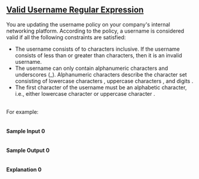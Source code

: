 ## **[Valid Username Regular Expression](https://www.hackerrank.com/challenges/valid-username-checker)** 
You are updating the username policy on your company's internal networking platform. According to the policy, a username is considered valid if all the following constraints are satisfied:<br><ul><li>The username consists of to characters inclusive. If the username consists of less than or greater than characters, then it is an invalid username.</li><li>The username can only contain alphanumeric characters and underscores (_). Alphanumeric characters describe the character set consisting of lowercase characters , uppercase characters , and digits .</li><li>The first character of the username must be an alphabetic character, i.e., either lowercase character or uppercase character .</li></ul><br>For example:<br><br><br>**Sample Input 0**<br><code></code><br><br>**Sample Output 0**<br><code></code><br><br>**Explanation 0**<br><br>